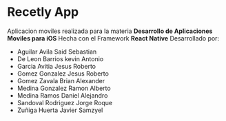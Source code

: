 # Recetly App
Aplicacion moviles realizada para la materia **Desarrollo de Aplicaciones Moviles para iOS**
Hecha con el Framework **React Native**
Desarrollado por:

- Aguilar Avila Said Sebastian
- De Leon Barrios kevin Antonio
- Garcia Avitia Jesus Roberto
- Gomez Gonzalez Jesus Roberto
- Gomez Zavala Brian Alexander
- Medina Gonzalez Ramon Alberto
- Medina Ramos Daniel Alejandro
- Sandoval Rodriguez Jorge Roque
- Zuñiga Huerta Javier Samzyel

